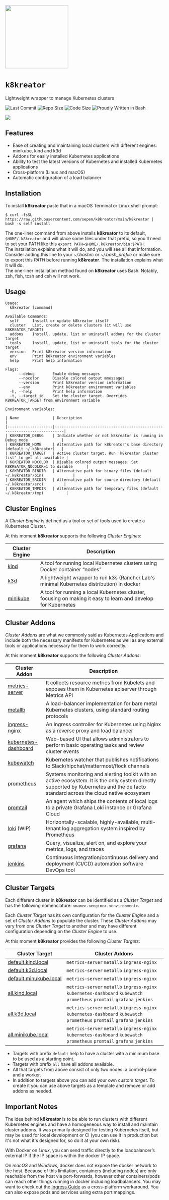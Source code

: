<img src="https://github.com/sepen/k8kreator/assets/11802175/79f55123-f1ee-49c5-9d96-068c055584d5" width="200" text-align="center">

# `k8kreator`

Lightweight wrapper to manage Kubernetes clusters

![Last Commit](https://img.shields.io/github/last-commit/sepen/k8kreator)
![Repo Size](https://img.shields.io/github/repo-size/sepen/k8kreator)
![Code Size](https://img.shields.io/github/languages/code-size/sepen/k8kreator)
![Proudly Written in Bash](https://img.shields.io/badge/written%20in-bash-ff69b4)

<img src="https://user-images.githubusercontent.com/11802175/284404560-3d635480-c3f4-4521-ae0d-b4fe074bc0b1.gif" text-align="center">


## Features

* Ease of creating and maintaining local clusters with different engines: minikube, kind and k3d
* Addons for easily installed Kubernetes applications
* Ability to test the latest versions of Kubernetes and installed Kubernetes applications
* Cross-platform (Linux and macOS)
* Automatic configuration of a load balancer


## Installation

To install **k8kreator** paste that in a macOS Terminal or Linux shell prompt:
```
$ curl -fsSL https://raw.githubusercontent.com/sepen/k8kreator/main/k8kreator | bash -s self install
```

The one-liner command from above installs **k8kreator** to its default, `$HOME/.k8kreator` and will place some files under that prefix, so you'll need to set your PATH like this `export PATH=$HOME/.k8kreator/bin:$PATH`. \
The installation explains what it will do, and you will see all that information. Consider adding this line to your _~/.bashrc_ or _~/.bash_profile_ or make sure to export this _PATH_ before running **k8kreator**. The installation explains what it will do. \
The one-liner installation method found on **k8kreator** uses Bash. Notably, zsh, fish, tcsh and csh will not work.


## Usage

```
Usage:
  k8kreator [command]

Available Commands:
  self      Install or update k8kreator itself
  cluster   List, create or delete clusters (it will use K8KREATOR_TARGET)
  addons    Install, update, list or uninstall addons for the cluster target
  tools     Install, update, list or uninstall tools for the cluster target
  version   Print k8kreator version information
  env       Print k8kreator environment variables
  help      Print help information

Flags:
      --debug        Enable debug messages
      --nocolor      Disable colored output mmessages
      --version      Print k8kreator version information
      --env          Print k8kreator environment variables
  -h, --help         Print help information
  -t, --target id    Set the cluster target. Overrides K8KREATOR_TARGET from environment variable

Environment variables:

| Name               | Description                                                              |
|--------------------|--------------------------------------------------------------------------|
| K8KREATOR_DEBUG    | Indicate whether or not k8kreator is running in Debug mode               |
| K8KREATOR_HOME     | Alternative path for k8kreator's base directory (default ~/.k8kreator)   |
| K8KREATOR_TARGET   | Active cluster target. Run 'k8kreator cluster list' to get all available |
| K8KREATOR_NOCOLOR  | Disable colored output messages. Set K8KREATOR_NOCOLOR=1 to disable      |
| K8KREATOR_BINDIR   | Alternative path for binary files (default ~/.k8kreator/bin)             |
| K8KREATOR_SRCDIR   | Alternative path for source directory (default ~/.k8kreator/src)         |
| K8KREATOR_TMPDIR   | Alternative path for temporary files (default ~/.k8kreator/tmp)          |
```


## Cluster Engines

A _Cluster Engine_ is defined as a tool or set of tools used to create a Kubernetes Cluster.

At this moment **k8kreator** supports the following _Cluster Engines_:

| Cluster Engine | Description |
|----------------|-------------|
| [kind](https://kind.sigs.k8s.io/) | A tool for running local Kubernetes clusters using Docker container “nodes” |
| [k3d](https://k3d.io/) | A lightweight wrapper to run k3s (Rancher Lab's minimal Kubernetes distribution) in docker |
| [minikube](https://minikube.sigs.k8s.io/) | A tool for running a local Kubernetes cluster, focusing on making it easy to learn and develop for Kubernetes |


## Cluster Addons

_Cluster Addons_ are what we commonly said as Kubernetes Applications and include both the necessary manifests for Kubernetes as well as any external tools or applications necessary for them to work correctly.

At this moment **k8kreator** supports the following _Cluster Addons_:

| Cluster Addon | Description |
|---------------|-------------|
| [metrics-server](https://github.com/kubernetes-sigs/metrics-server/) | It collects resource metrics from Kubelets and exposes them in Kubernetes apiserver through Metrics API |
| [metallb](https://metallb.universe.tf/) | A load-balancer implementation for bare metal Kubernetes clusters, using standard routing protocols |
| [ingress-nginx](https://github.com/kubernetes/ingress-nginx/) | An Ingress controller for Kubernetes using Nginx as a reverse proxy and load balancer |
| [kubernetes-dashboard](https://github.com/kubernetes/dashboard) | Web-based UI that allows administrators to perform basic operating tasks and review cluster events |
| [kubewatch](https://github.com/robusta-dev/kubewatch) | Kubernetes watcher that publishes notifications to Slack/hipchat/mattermost/flock channels |
| [prometheus](https://prometheus.io/) | Systems monitoring and alerting toolkit with an active ecosystem. It is the only system directly supported by Kubernetes and the de facto standard across the cloud native ecosystem |
| [promtail](https://grafana.com/docs/loki/latest/send-data/promtail/) | An agent which ships the contents of local logs to a private Grafana Loki instance or Grafana Cloud |
| [loki](https://grafana.com/docs/loki/latest/) (WIP) | Horizontally-scalable, highly-available, multi-tenant log aggregation system inspired by Prometheus |
| [grafana](https://grafana.com/) | Query, visualize, alert on, and explore your metrics, logs, and traces |
| [jenkins](https://www.jenkins.io/) | Continuous integration/continuous delivery and deployment (CI/CD) automation software DevOps tool |


## Cluster Targets

Each different cluster in **k8kreator** can be identified as a _Cluster Target_ and has the following nomenclature: `<name>.<engine>.<environment>`.

Each _Cluster Target_ has its own configuration for the _Cluster Engine_ and a set of _Cluster Addons_ to populate the cluster. These _Cluster Addons_ may vary from one _Cluster Target_ to another and may have different configuration depending on the _Cluster Engine_ to use.

At this moment **k8kreator** provides the following _Cluster Targets_:

| Cluster Target | Cluster Addons |
|----------------|----------------|
| [default.kind.local](targets/default.kind.local) | `metrics-server` `metallb` `ingress-nginx` |
| [default.k3d.local](targets/default.k3d.local) | `metrics-server` `metallb` `ingress-nginx` |
| [default.minukube.local](targets/default.minikube.local) | `metrics-server` `metallb` `ingress-nginx` |
| [all.kind.local](targets/all.kind.local) | `metrics-server` `metallb` `ingress-nginx` `kubernetes-dashboard` `kubewatch` `prometheus` `promtail` `grafana` `jenkins` |
| [all.k3d.local](targets/all.k3d.local) | `metrics-server` `metallb` `ingress-nginx` `kubernetes-dashboard` `kubewatch` `prometheus` `promtail` `grafana` `jenkins` |
| [all.minikube.local](targets/all.minikube.local) | `metrics-server` `metallb` `ingress-nginx` `kubernetes-dashboard` `kubewatch` `prometheus` `promtail` `grafana` `jenkins` |
* Targets with prefix `default` help to have a cluster with a minimum base to be used as a starting point.
* Targets with prefix `all` have all addons available.
* All that targets from above consist of only two nodes: a control-plane and a worker.
* In addition to targets above you can add your own custom _target_. To create it you can use above targets as a template and remove or add addons as needed.


## Important Notes

The idea behind **k8kreator** is to be able to run clusters with different Kubernetes engines and have a homogeneous way to install and maintain cluster addons. It was primarily designed for testing Kubernetes itself, but may be used for local development or CI (you can use it in production but it's not what it's designed for, so do it at your own risk).

With Docker on _Linux_, you can send traffic directly to the loadbalancer’s external IP if the IP space is within the docker IP space.

On _macOS_ and _Windows_, docker does not expose the docker network to the host. Because of this limitation, containers (including nodes) are only reachable from the host via port-forwards, however other containers/pods can reach other things running in docker including loadbalancers. You may want to check out the [Ingress Guide](https://kind.sigs.k8s.io/docs/user/ingress) as a cross-platform workaround. You can also expose pods and services using extra port mappings.
